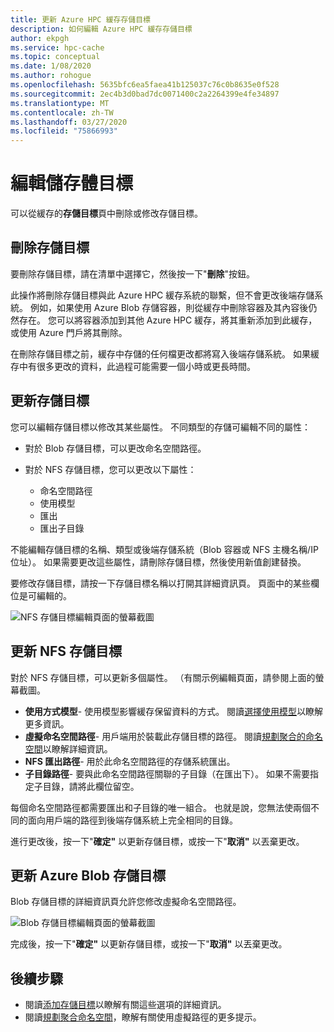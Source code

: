 ```yaml
---
title: 更新 Azure HPC 緩存存儲目標
description: 如何編輯 Azure HPC 緩存存儲目標
author: ekpgh
ms.service: hpc-cache
ms.topic: conceptual
ms.date: 1/08/2020
ms.author: rohogue
ms.openlocfilehash: 5635bfc6ea5faea41b125037c76c0b8635e0f528
ms.sourcegitcommit: 2ec4b3d0bad7dc0071400c2a2264399e4fe34897
ms.translationtype: MT
ms.contentlocale: zh-TW
ms.lasthandoff: 03/27/2020
ms.locfileid: "75866993"
---
```

# <a name="edit-storage-targets"></a>編輯儲存體目標

可以從緩存的**存儲目標**頁中刪除或修改存儲目標。

## <a name="remove-a-storage-target"></a>刪除存儲目標

要刪除存儲目標，請在清單中選擇它，然後按一下"**刪除**"按鈕。

此操作將刪除存儲目標與此 Azure HPC 緩存系統的聯繫，但不會更改後端存儲系統。 例如，如果使用 Azure Blob 存儲容器，則從緩存中刪除容器及其內容後仍然存在。 您可以將容器添加到其他 Azure HPC 緩存，將其重新添加到此緩存，或使用 Azure 門戶將其刪除。

在刪除存儲目標之前，緩存中存儲的任何檔更改都將寫入後端存儲系統。 如果緩存中有很多更改的資料，此過程可能需要一個小時或更長時間。

## <a name="update-storage-targets"></a>更新存儲目標

您可以編輯存儲目標以修改其某些屬性。 不同類型的存儲可編輯不同的屬性：

* 對於 Blob 存儲目標，可以更改命名空間路徑。

* 對於 NFS 存儲目標，您可以更改以下屬性：

  * 命名空間路徑
  * 使用模型
  * 匯出
  * 匯出子目錄

不能編輯存儲目標的名稱、類型或後端存儲系統（Blob 容器或 NFS 主機名稱/IP 位址）。 如果需要更改這些屬性，請刪除存儲目標，然後使用新值創建替換。

要修改存儲目標，請按一下存儲目標名稱以打開其詳細資訊頁。 頁面中的某些欄位是可編輯的。

![NFS 存儲目標編輯頁面的螢幕截圖](media/hpc-cache-edit-storage-nfs.png)

## <a name="update-an-nfs-storage-target"></a>更新 NFS 存儲目標

對於 NFS 存儲目標，可以更新多個屬性。 （有關示例編輯頁面，請參閱上面的螢幕截圖。

* **使用方式模型**- 使用模型影響緩存保留資料的方式。 閱讀[選擇使用模型](hpc-cache-add-storage.md#choose-a-usage-model)以瞭解更多資訊。
* **虛擬命名空間路徑**- 用戶端用於裝載此存儲目標的路徑。 閱讀[規劃聚合的命名空間](hpc-cache-namespace.md)以瞭解詳細資訊。
* **NFS 匯出路徑**- 用於此命名空間路徑的存儲系統匯出。
* **子目錄路徑**- 要與此命名空間路徑關聯的子目錄（在匯出下）。 如果不需要指定子目錄，請將此欄位留空。

每個命名空間路徑都需要匯出和子目錄的唯一組合。 也就是說，您無法使兩個不同的面向用戶端的路徑到後端存儲系統上完全相同的目錄。

進行更改後，按一下"**確定"** 以更新存儲目標，或按一下"**取消"** 以丟棄更改。

## <a name="update-an-azure-blob-storage-target"></a>更新 Azure Blob 存儲目標

Blob 存儲目標的詳細資訊頁允許您修改虛擬命名空間路徑。

![Blob 存儲目標編輯頁面的螢幕截圖](media/hpc-cache-edit-storage-blob.png)

完成後，按一下"**確定"** 以更新存儲目標，或按一下"**取消"** 以丟棄更改。

## <a name="next-steps"></a>後續步驟

* 閱讀[添加存儲目標](hpc-cache-add-storage.md)以瞭解有關這些選項的詳細資訊。
* 閱讀[規劃聚合命名空間](hpc-cache-namespace.md)，瞭解有關使用虛擬路徑的更多提示。
